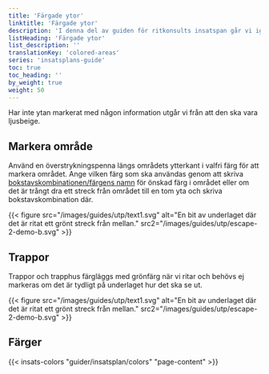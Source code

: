 ```yaml
---
title: 'Färgade ytor'
linktitle: 'Färgade ytor'
description: 'I denna del av guiden för ritkonsults insatspan går vi igenom hur du ska markera rum som ska gråläggas, hyllor och övrig inredning som du vill ha med på insatsplanen.'
listHeading: 'Färgade ytor'
list_description: ''
translationKey: 'colored-areas'
series: 'insatsplans-guide'
toc: true
toc_heading: ''
by_weight: true
weight: 50
---
```


Har inte ytan markerat med någon information utgår vi från att den ska vara ljusbeige.

## Markera område

Använd en överstrykningspenna längs områdets ytterkant i valfri färg för att markera området. Ange vilken färg som ska användas genom att skriva [bokstavskombinationen/färgens namn](#färger) för önskad färg i området eller om det är trångt dra ett streck från området till en tom yta och skriva bokstavskombination där.

{{< figure src="/images/guides/utp/text1.svg" alt="En bit av underlaget där det är ritat ett grönt streck från mellan." src2="/images/guides/utp/escape-2-demo-b.svg" >}}

## Trappor

Trappor och trapphus färgläggs med grönfärg när vi ritar och behövs ej markeras om det är tydligt på underlaget hur det ska se ut.

{{< figure src="/images/guides/utp/text1.svg" alt="En bit av underlaget där det är ritat ett grönt streck från mellan." src2="/images/guides/utp/escape-2-demo-b.svg" >}}

## Färger

{{< insats-colors "guider/insatsplan/colors" "page-content" >}}





